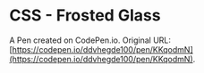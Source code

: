 # CSS - Frosted Glass

A Pen created on CodePen.io. Original URL: [https://codepen.io/ddvhegde100/pen/KKqodmN](https://codepen.io/ddvhegde100/pen/KKqodmN).


